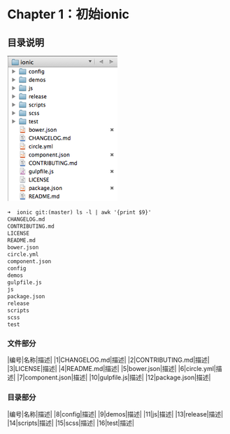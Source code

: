 Chapter 1：初始ionic
===========



## 目录说明

![ionic_dir.png](img/ionic_dir.png)


```
➜  ionic git:(master) ls -l | awk '{print $9}'
CHANGELOG.md
CONTRIBUTING.md
LICENSE
README.md
bower.json
circle.yml
component.json
config
demos
gulpfile.js
js
package.json
release
scripts
scss
test
```

### 文件部分

|编号|名称|描述|
|1|CHANGELOG.md|描述|
|2|CONTRIBUTING.md|描述|
|3|LICENSE|描述|
|4|README.md|描述|
|5|bower.json|描述|
|6|circle.yml|描述|
|7|component.json|描述|
|10|gulpfile.js|描述|
|12|package.json|描述|

### 目录部分

|编号|名称|描述|
|8|config|描述|
|9|demos|描述|
|11|js|描述|
|13|release|描述|
|14|scripts|描述|
|15|scss|描述|
|16|test|描述|


